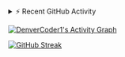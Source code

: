 <details>
  <summary>⚡ Recent GitHub Activity</summary>
  <br/>

<!--START_SECTION:activity-->
1. 🗣 Commented on [#899](https://github.com/anuraghazra/github-readme-stats/issues/899) in [anuraghazra/github-readme-stats](https://github.com/anuraghazra/github-readme-stats)
2. 🎉 Merged PR [#110](https://github.com/DenverCoder1/github-readme-streak-stats/pull/110) in [DenverCoder1/github-readme-streak-stats](https://github.com/DenverCoder1/github-readme-streak-stats)
3. ❗️ Closed issue [#109](https://github.com/DenverCoder1/github-readme-streak-stats/issues/109) in [DenverCoder1/github-readme-streak-stats](https://github.com/DenverCoder1/github-readme-streak-stats)
4. 💪 Opened PR [#110](https://github.com/DenverCoder1/github-readme-streak-stats/pull/110) in [DenverCoder1/github-readme-streak-stats](https://github.com/DenverCoder1/github-readme-streak-stats)
5. ❗️ Opened issue [#109](https://github.com/DenverCoder1/github-readme-streak-stats/issues/109) in [DenverCoder1/github-readme-streak-stats](https://github.com/DenverCoder1/github-readme-streak-stats)
<!--END_SECTION:activity-->
</details>

<!-- https://github.com/ashutosh00710/github-readme-activity-graph -->
<a href="https://github.com/ashutosh00710/github-readme-activity-graph"><img alt="DenverCoder1's Activity Graph" src="https://activity-graph.herokuapp.com/graph?username=amtsngh&bg_color=1F222E&color=F8D866&line=F85D7F&point=FFFFFF&hide_border=true" /></a>

[![GitHub Streak](https://github-readme-streak-stats.herokuapp.com/?user=amtsngh&theme=dark)](https://git.io/streak-stats)

